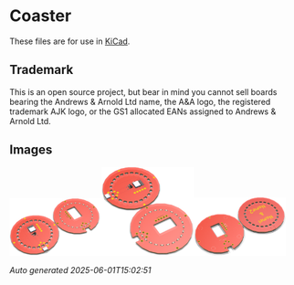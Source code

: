 # Coaster

These files are for use in [KiCad](https://www.kicad.org).

## Trademark

This is an open source project, but bear in mind you cannot sell boards bearing the Andrews & Arnold Ltd name, the A&A logo, the registered trademark AJK logo, or the GS1 allocated EANs assigned to Andrews & Arnold Ltd.

## Images

<img src='Coaster.png' width=32%><img src='Coaster-90.png' width=32%><img src='Coaster-bottom.png' width=32%>

*Auto generated 2025-06-01T15:02:51*
